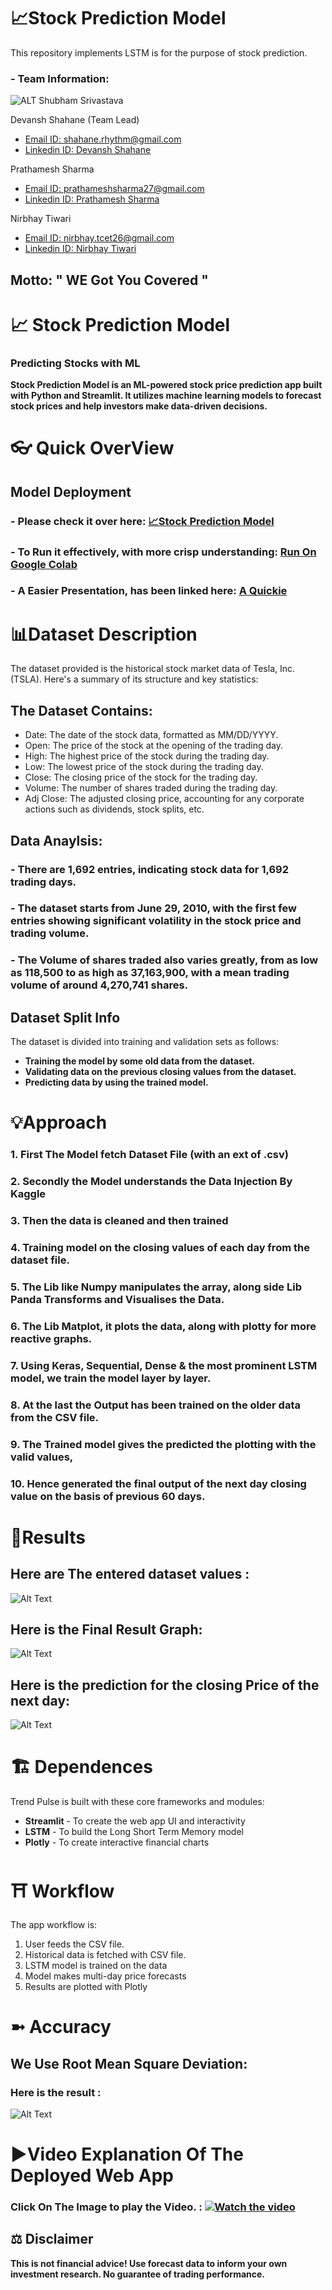 # 📈**Stock Prediction Model**

This repository implements LSTM is for the purpose of stock prediction​.

### - Team Information:
    
![ALT Shubham Srivastava](https://i.pinimg.com/474x/c4/08/26/c408266d4330863f5e0803668750dd59.jpg)

Devansh Shahane (Team Lead)
- [Email ID: shahane.rhythm@gmail.com](mailto:shahane.rhythm@gmail.com)
- [Linkedin ID: Devansh Shahane](https://www.linkedin.com/in/devansh-shahane/)

Prathamesh Sharma 
- [Email ID: prathameshsharma27@gmail.com](mailto:prathameshsharma27@gmail.com)
- [Linkedin ID: Prathamesh Sharma](www.linkedin.com/in/prathamesh-sharma/)

Nirbhay Tiwari 
-  [Email ID: nirbhay.tcet26@gmail.com](mailto:prathameshsharma27@gmail.com)
-  [Linkedin ID: Nirbhay Tiwari](https://www.linkedin.com/in/nirbhay-tiwari/)

 
 ## **Motto: " WE Got You Covered "**

# 📈 **Stock Prediction Model**
### **Predicting Stocks with ML**

**Stock Prediction Model is an ML-powered stock price prediction app built with Python and Streamlit. It utilizes machine learning models to forecast stock prices and help investors make data-driven decisions.**

# **👓 Quick OverView**

## **Model Deployment**
### - **Please check it over here: [📈Stock Prediction Model ](https://trend-pulse.streamlit.app/#tesla-stock-price-prediction)**
### - **To Run it effectively, with more crisp understanding: [Run On Google Colab](https://colab.research.google.com/github/Rhythm-shahane/Trend-Pulse/blob/main/Google_Colab.ipynb)**
### - **A Easier Presentation, has been linked here: [A Quickie](https://tome.app/rhythms-space-org/trend-pulse-navigating-tomorrows-markets-with-lstm-intelligence-clsknglyp08j6mu62chcpjx1a)**

# **📊Dataset Description**
The dataset provided is the historical stock market data of Tesla, Inc. (TSLA). 
Here's a summary of its structure and key statistics:

## The Dataset Contains:
- Date: The date of the stock data, formatted as MM/DD/YYYY.
- Open: The price of the stock at the opening of the trading day.
- High: The highest price of the stock during the trading day.
- Low: The lowest price of the stock during the trading day.
- Close: The closing price of the stock for the trading day.
- Volume: The number of shares traded during the trading day.
- Adj Close: The adjusted closing price, accounting for any corporate actions such as dividends, stock splits, etc.

## Data Anaylsis:
### - There are 1,692 entries, indicating stock data for 1,692 trading days.
### - The dataset starts from June 29, 2010, with the first few entries showing significant volatility in the stock price and trading volume.
### - The Volume of shares traded also varies greatly, from as low as 118,500 to as high as 37,163,900, with a mean trading volume of around 4,270,741 shares.

## Dataset Split Info
The dataset is divided into training and validation sets as follows:
- **Training the model by some old data from the dataset.**
- **Validating data on the previous closing values from the dataset.**
- **Predicting data by using the trained model.**

# **💡Approach**
### 1. First The Model fetch Dataset File (with an ext of .csv)
### 2. Secondly the Model understands the Data Injection By Kaggle
### 3. Then the data is cleaned and then trained
### 4. Training model on the closing values of each day from the dataset file.
### 5. The Lib like Numpy manipulates the array, along side Lib Panda Transforms and Visualises the Data.
### 6. The Lib Matplot, it plots the data, along with plotty for more reactive graphs.
### 7. Using Keras, Sequential, Dense & the most prominent LSTM model, we train the model layer by layer.
### 8. At the last the Output has been trained on the older data from the CSV file.
### 9. The Trained model gives the predicted the plotting with the valid values, 
### 10. Hence generated the final output of the next day closing value on the basis of previous 60 days.

# **🚀Results**
## Here are The entered dataset values :
![Alt Text](https://i.pinimg.com/736x/1f/36/8b/1f368b46552afe13cf3f64dc6b3abfde.jpg)

## Here is the Final Result Graph:
![Alt Text](https://i.pinimg.com/736x/fe/e3/08/fee30839ce62e9f6f9d88a6a7fc2facc.jpg)

## Here is the prediction for the closing Price of the next day:
![Alt Text](https://i.pinimg.com/736x/c7/b5/82/c7b582a691493d4fde4efd4361c03336.jpg)

# 🏗️ **Dependences**
Trend Pulse is built with these core frameworks and modules:
- **Streamlit** - To create the web app UI and interactivity 
- **LSTM** - To build the Long Short Term Memory model
- **Plotly** - To create interactive financial charts

# ⛩️ **Workflow**
The app workflow is:

1. User feeds the CSV file.
2. Historical data is fetched with CSV file.
3. LSTM model is trained on the data 
4. Model makes multi-day price forecasts
5. Results are plotted with Plotly

# ➼ **Accuracy**
## We Use Root Mean Square Deviation:
### Here is the result : 
![Alt Text](https://i.pinimg.com/736x/63/18/af/6318af6de91da69856b4e33c0380c724.jpg)

# **▶Video Explanation Of The Deployed Web App**
### Click On The Image to play the Video. : [![Watch the video](https://i.pinimg.com/736x/b4/cc/1e/b4cc1e3c683ccc93084879ead9f69c89.jpg)](https://www.youtube.com/watch?v=8ZsUzq01A3w)

## **⚖️ Disclaimer**
**This is not financial advice! Use forecast data to inform your own investment research. No guarantee of trading performance.**


